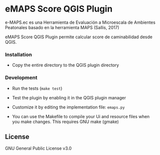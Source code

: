 # eMAPS Score QGIS Plugin

e-MAPS.ec es una Herramienta de Evaluación a Microescala de Ambientes Peatonales basado en la herramienta MAPS (Sallis, 2017)

eMAPS Score QGIS Plugin permite calcular score de caminabilidad desde QGIS.

### Installation

  * Copy the entire directory to the QGIS plugin
    directory

### Development

  * Run the tests (``make test``)

  * Test the plugin by enabling it in the QGIS plugin manager

  * Customize it by editing the implementation file: ``emaps.py``

  * You can use the Makefile to compile your Ui and resource files when
    you make changes. This requires GNU make (gmake)


License
----
GNU General Public License v3.0

